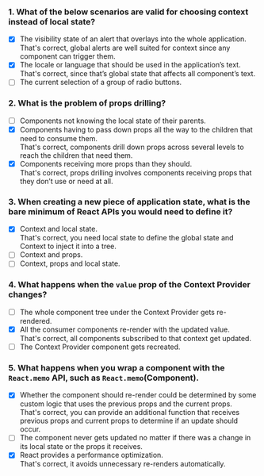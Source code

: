 ### 1. What of the below scenarios are valid for choosing context instead of local state?

- [x] The visibility state of an alert that overlays into the whole application. <br>
      That's correct, global alerts are well suited for context since any component can trigger them.
- [x] The locale or language that should be used in the application’s text. <br>
      That's correct, since that’s global state that affects all component’s text.
- [ ] The current selection of a group of radio buttons.

### 2. What is the problem of props drilling?

- [ ] Components not knowing the local state of their parents.
- [x] Components having to pass down props all the way to the children that need to consume them. <br>
      That's correct, components drill down props across several levels to reach the children that need them.
- [x] Components receiving more props than they should. <br>
      That's correct, props drilling involves components receiving props that they don’t use or need at all.

### 3. When creating a new piece of application state, what is the bare minimum of React APIs you would need to define it?

- [x] Context and local state. <br>
      That's correct, you need local state to define the global state and Context to inject it into a tree.
- [ ] Context and props.
- [ ] Context, props and local state.

### 4. What happens when the `value` prop of the Context Provider changes?

- [ ] The whole component tree under the Context Provider gets re-rendered.
- [x] All the consumer components re-render with the updated value. <br>
      That's correct, all components subscribed to that context get updated.
- [ ] The Context Provider component gets recreated.

### 5. What happens when you wrap a component with the `React.memo` API, such as `React.memo`(Component).

- [x] Whether the component should re-render could be determined by some custom logic that uses the previous props and the current props. <br>
      That's correct, you can provide an additional function that receives previous props and current props to determine if an update should occur.
- [ ] The component never gets updated no matter if there was a change in its local state or the props it receives.
- [x] React provides a performance optimization. <br>
      That's correct, it avoids unnecessary re-renders automatically.
